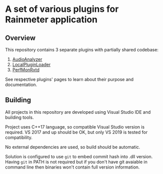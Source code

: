 # A set of various plugins for Rainmeter application

## Overview

This repository contains 3 separate plugins with partially shared codebase:

1. [AudioAnalyzer](AudioAnalyzer)
2. [LocalPluginLoader](LocalPluginLoader)
3. [PerfMonRxtd](PerfMonRxtd)

See respective plugins' pages to learn about their purpose and documentation.

## Building

All projects in this repository are developed using Visual Studio IDE and building tools.

Project uses C++17 language, so compatible Visual Studio version is required. VS 2017 and up should be OK, but only VS 2019 is tested for compatibility.

No external dependencies are used, so build should be automatic.

Solution is configured to use `git` to embed commit hash into .dll version.
Having `git` in PATH is not required but if you don't have git avaiable in command line then binaries won't contain full version information.
